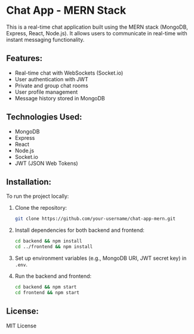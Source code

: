 # Chat App - MERN Stack

This is a real-time chat application built using the MERN stack (MongoDB, Express, React, Node.js). It allows users to communicate in real-time with instant messaging functionality.

## Features:
- Real-time chat with WebSockets (Socket.io)
- User authentication with JWT
- Private and group chat rooms
- User profile management
- Message history stored in MongoDB

## Technologies Used:
- MongoDB
- Express
- React
- Node.js
- Socket.io
- JWT (JSON Web Tokens)

## Installation:
To run the project locally:

1. Clone the repository:
   ```bash
   git clone https://github.com/your-username/chat-app-mern.git
   ```

2. Install dependencies for both backend and frontend:
   ```bash
   cd backend && npm install
   cd ../frontend && npm install
   ```

3. Set up environment variables (e.g., MongoDB URI, JWT secret key) in `.env`.

4. Run the backend and frontend:
   ```bash
   cd backend && npm start
   cd frontend && npm start
   ```

## License:
MIT License
